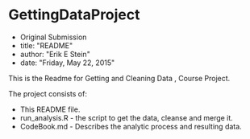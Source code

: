 # GettingDataProject

* Original Submission
* title: "README"
* author: "Erik E Stein"
* date: "Friday, May 22, 2015"

This is the Readme for Getting and Cleaning Data , Course Project.

The project consists of:
* This README file.
* run_analysis.R - the script to get the data, cleanse and merge it.
* CodeBook.md - Describes the analytic process and resulting data.
